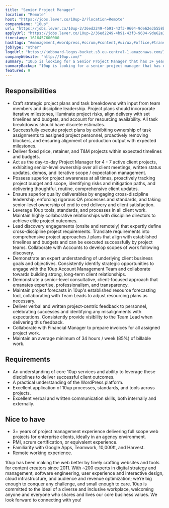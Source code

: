 ```yaml
---
title: "Senior Project Manager"
location: "Remote"
host: "https://jobs.lever.co/10up-2/?location=Remote"
companyName: "10up"
url: "https://jobs.lever.co/10up-2/36ed2249-4b91-43f3-9604-9de62e3b558b"
applyUrl: "https://jobs.lever.co/10up-2/36ed2249-4b91-43f3-9604-9de62e3b558b/apply"
timestamp: 1616457600000
hashtags: "#management,#wordpress,#scrum,#content,#ui/ux,#office,#translation,#optimization,#finance"
jobType: "other"
logoUrl: "https://jobboard-logos-bucket.s3.eu-central-1.amazonaws.com/10up"
companyWebsite: "http://10up.com/"
summary: "10up is looking for a Senior Project Manager that has 3+ years of project management experience delivering full scope web projects for enterprise clients, ideally in an agency environment."
summaryBackup: "10up is looking for a senior project manager that has experience in: #content, #ui/ux, #management."
featured: 9
---
```


## Responsibilities

*   Craft strategic project plans and task breakdowns with input from team members and discipline leadership. Project plans should incorporate iterative milestones, illuminate project risks, align delivery with set timelines and budgets, and account for resourcing availability. All task breakdowns should have discrete estimates.
*   Successfully execute project plans by exhibiting ownership of task assignments to assigned project personnel, proactively removing blockers, and ensuring alignment of production output with expected milestones.
*   Deliver fixed price, retainer, and T&M projects within expected timelines and budgets.
*   Act as the day-to-day Project Manager for 4 - 7 active client projects, exhibiting senior-level ownership over all client meetings, written status updates, demos, and iterative scope / expectation management.
*   Possess superior project awareness at all times, proactively tracking project budget and scope, identifying risks and mitigation paths, and delivering thoughtful, routine, comprehensive client updates.
*   Ensure superior quality deliverables by engaging cross-discipline leadership, enforcing rigorous QA processes and standards, and taking senior-level ownership of end to end delivery and client satisfaction.
*   Leverage 10up tools, standards, and processes in all client work. Maintain highly collaborative relationships with discipline directors to achieve elite project outcomes.
*   Lead discovery engagements (onsite and remotely) that expertly define cross-discipline project requirements. Translate requirements into comprehensive project approaches / plans that align with established timelines and budgets and can be executed successfully by project teams. Collaborate with Accounts to develop scopes of work following discovery.
*   Demonstrate an expert understanding of underlying client business goals and objectives. Consistently identify strategic opportunities to engage with the 10up Account Management Team and collaborate towards building strong, long-term client relationships.
*   Demonstrate a senior-level consultative, client-focused approach that emanates expertise, professionalism, and transparency.
*   Maintain project forecasts in 10up's established resource forecasting tool, collaborating with Team Leads to adjust resourcing plans as necessary.
*   Deliver verbal and written project-centric feedback to personnel, celebrating successes and identifying any misalignments with expectations. Consistently provide visibility to the Team Lead when delivering this feedback.
*   Collaborate with Financial Manager to prepare invoices for all assigned project work.
*   Maintain an average minimum of 34 hours / week (85%) of billable work.

## Requirements

*   An understanding of core 10up services and ability to leverage these disciplines to deliver successful client outcomes.
*   A practical understanding of the WordPress platform.
*   Excellent application of 10up processes, standards, and tools across projects.
*   Excellent verbal and written communication skills, both internally and externally.

## Nice to have

*   3+ years of project management experience delivering full scope web projects for enterprise clients, ideally in an agency environment.
*   PMI, scrum certification, or equivalent experience.
*   Familiarity with Google Apps, Teamwork, 10,000ft, and Harvest.
*   Remote working experience.

10up has been making the web better by finely crafting websites and tools for content creators since 2011. With ~200 experts in digital strategy and management, software engineering, user experience and interactive design, cloud infrastructure, and audience and revenue optimization; we’re big enough to conquer any challenge, and small enough to care. 10up is committed to the ideal of a diverse and inclusive workplace, welcoming anyone and everyone who shares and lives our core business values. We look forward to connecting with you! 
